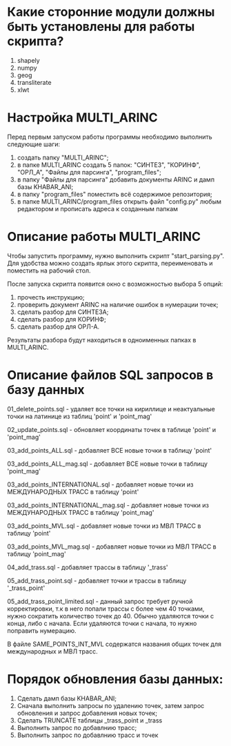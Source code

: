 # Какие сторонние модули должны быть установлены для работы скрипта?
1) shapely
2) numpy
3) geog
4) transliterate
5) xlwt

# Настройка MULTI_ARINC

Перед первым запуском работы программы необходимо выполнить следующие шаги:
1) создать папку "MULTI_ARINC";
2) в папке MULTI_ARINC создать 5 папок: "СИНТЕЗ", "КОРИНФ", "ОРЛ_А", "Файлы для парсинга", "program_files";
3) в папку "Файлы для парсинга" добавить документы ARINC и дамп базы KHABAR_ANI;
4) в папку "program_files" поместить всё содержимое репозитория;
5) в папке MULTI_ARINC/program_files открыть файл "config.py" любым редактором и прописать адреса к созданным папкам

# Описание работы MULTI_ARINC

Чтобы запустить программу, нужно выполнить скрипт "start_parsing.py". Для удобства можно создать ярлык этого скрипта, переименовать и поместить на рабочий стол.

После запуска скрипта появится окно с возможностью выбора 5 опций: 
1) прочесть инструкцию;
2) проверить документ ARINC на наличие ошибок в нумерации точек;
3) сделать разбор для СИНТЕЗА;
4) сделать разбор для КОРИНФ;
5) сделать разбор для ОРЛ-А.

Результаты разбора будут находиться в одноименных папках в MULTI_ARINC.

# Описание файлов SQL запросов в базу данных

01_delete_points.sql - удаляет все точки на кириллице и неактуальные точки на латинице из таблиц 'point' и 'point_mag'

02_update_points.sql - обновляет координаты точек в таблице 'point' и 'point_mag'

03_add_points_ALL.sql - добавляет ВСЕ новые точки в таблицу 'point'

03_add_points_ALL_mag.sql - добавляет ВСЕ новые точки в таблицу 'point_mag'

03_add_points_INTERNATIONAL.sql - добавляет новые точки из МЕЖДУНАРОДНЫХ ТРАСС в таблицу 'point'

03_add_points_INTERNATIONAL_mag.sql - добавляет новые точки из МЕЖДУНАРОДНЫХ ТРАСС в таблицу 'point_mag'

03_add_points_MVL.sql - добавляет новые точки из МВЛ ТРАСС в таблицу 'point'

03_add_points_MVL_mag.sql - добавляет новые точки из МВЛ ТРАСС в таблицу 'point_mag'

04_add_trass.sql - добавляет трассы в таблицу '_trass'

05_add_trass_point.sql - добавляет точки и трассы в таблицу '_trass_point'

05_add_trass_point_limited.sql - данный запрос требует ручной корректировки, т.к в него попали трассы с более чем 40 точками, нужно сократить количество точек до 40. Обычно удаляются точки с конца, либо с начала. Если удаляются точки с начала, то нужно поправить нумерацию.

В файле SAME_POINTS_INT_MVL содержатся названия общих точек для международных и МВЛ трасс.


# Порядок обновления базы данных:
1) Сделать дамп базы KHABAR_ANI;
2) Сначала  выполнить запросы по удалению точек, затем запрос обновления и запрос добавления новых точек;
3) Cделать TRUNCATE таблицы _trass_point и _trass
4) Выполнить запрос по добавлнию трасс;
5) Выполнить запрос по добавлнию трасс и точек